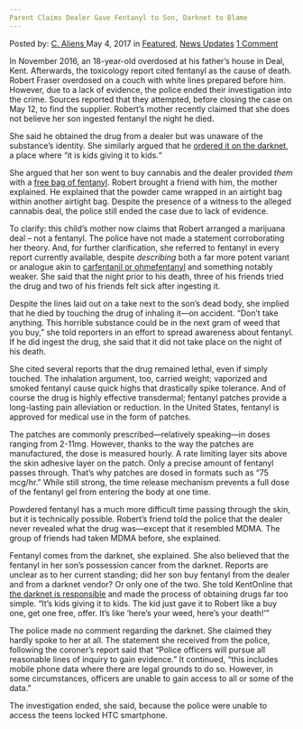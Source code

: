```yaml
---
Parent Claims Dealer Gave Fentanyl to Son, Darknet to Blame
---
```

<article class="post-listing post-19619 post type-post status-publish format-standard has-post-thumbnail hentry category-deepdot-news category-news-updates tag-blame tag-claims tag-darknet tag-dealer tag-fentanyl tag-gave tag-parent tag-son">
    <div class="post-inner">
    <p class="post-meta">
    <span>Posted by: <a href="https://www.deepdotweb.com/author/caliens/" title="">C. Aliens </a></span>
    <span>May 4, 2017</span>
    <span>in <a href="https://www.deepdotweb.com/category/deepdot-news/" rel="category tag">Featured</a>, <a href="https://www.deepdotweb.com/category/news-updates/" rel="category tag">News Updates</a></span>
    <span><a href="https://www.deepdotweb.com/2017/05/04/parent-claims-dealer-gave-fentanyl-son-darknet-blame/#comments">1 Comment</a></span>
    </p>
    <div class="clear"></div>
    <div class="entry">
    <p>In November 2016, an 18-year-old overdosed at his father&#8217;s house in Deal, Kent. Afterwards, the toxicology report cited fentanyl as the cause of death. Robert Fraser overdosed on a couch with white lines prepared before him. However, due to a lack of evidence, the police ended their investigation into the crime. Sources reported that they attempted, before closing the case on May 12, to find the supplier. Robert&#8217;s mother recently claimed that she does not believe her son ingested fentanyl the night he died.</p>
    <p>She said he obtained the drug from a dealer but was unaware of the substance’s identity. She similarly argued that he <a href="https://www.deepdotweb.com/tag/darknet">ordered it on the darknet</a>, a place where “it is kids giving it to kids.“</p>
    <p>She argued that her son went to buy cannabis and the dealer provided <em>them</em> with a <a href="https://www.deepdotweb.com/tag/fentanyl/">free bag of fentanyl</a>. Robert brought a friend with him, the mother explained. He explained that the powder came wrapped in an airtight bag within another airtight bag. Despite the presence of a witness to the alleged cannabis deal, the police still ended the case due to lack of evidence.</p>
    <p>To clarify: this child&#8217;s mother now claims that Robert arranged a marijuana deal – not a fentanyl. The police have not made a statement corroborating her theory. And, for further clarification, she referred to fentanyl in every report currently available, despite <em>describing</em> both a far more potent variant or analogue akin to <a href="https://www.deepdotweb.com/tag/carfentanil/">carfentanil or ohmefentanyl</a> and something notably weaker. She said that the night prior to his death, three of his friends tried the drug and two of his friends felt sick after ingesting it.</p>
    <p>Despite the lines laid out on a take next to the son&#8217;s dead body, she implied that he died by touching the drug of inhaling it—on accident. “Don’t take anything. This horrible substance could be in the next gram of weed that you buy,” she told reporters in an effort to spread awareness about fentanyl. If he did ingest the drug, she said that it did not take place on the night of his death.</p>
    <p>She cited several reports that the drug remained lethal, even if simply touched. The inhalation argument, too, carried weight; vaporized and smoked fentanyl cause quick highs that drastically spike tolerance. And of course the drug is highly effective transdermal; fentanyl patches provide a long-lasting pain alleviation or reduction. In the United States, fentanyl is approved for medical use in the form of patches.</p>
    <p>The patches are commonly prescribed—relatively speaking—in doses ranging from 2-11mg. However, thanks to the way the patches are manufactured, the dose is measured hourly. A rate limiting layer sits above the skin adhesive layer on the patch. Only a precise amount of fentanyl passes through. That&#8217;s why patches are dosed in formats such as “75 mcg/hr.” While still strong, the time release mechanism prevents a full dose of the fentanyl gel from entering the body at one time.</p>
    <p>Powdered fentanyl has a much more difficult time passing through the skin, but it is technically possible. Robert’s friend told the police that the dealer never revealed what the drug was—except that it resembled MDMA. The group of friends had taken MDMA before, she explained.</p>
    <p>Fentanyl comes from the darknet, she explained. She also believed that the fentanyl in her son’s possession cancer from the darknet. Reports are unclear as to her current standing; did her son buy fentanyl from the dealer and from a darknet vendor? Or only one of the two. She told KentOnline that <a href="http://www.kentonline.co.uk/deal/news/who-gave-my-son-lethal-123986/">the darknet is responsible</a> and made the process of obtaining drugs far too simple. “It’s kids giving it to kids. The kid just gave it to Robert like a buy one, get one free, offer. It’s like ‘here’s your weed, here’s your death!’”</p>
    <p>The police made no comment regarding the darknet. She claimed they hardly spoke to her at all. The statement she received from the police, following the coroner&#8217;s report said that “Police officers will pursue all reasonable lines of inquiry to gain evidence.” It continued, “this includes mobile phone data where there are legal grounds to do so. However, in some circumstances, officers are unable to gain access to all or some of the data.”</p>
    <p>The investigation ended, she said, because the police were unable to access the teens locked HTC smartphone.</p>
    </div>
    <span style="display:none"><a href="https://www.deepdotweb.com/tag/blame/" rel="tag">blame</a> <a href="https://www.deepdotweb.com/tag/claims/" rel="tag">claims</a> <a href="https://www.deepdotweb.com/tag/darknet/" rel="tag">darknet</a> <a href="https://www.deepdotweb.com/tag/dealer/" rel="tag">dealer</a> <a href="https://www.deepdotweb.com/tag/fentanyl/" rel="tag">fentanyl</a> <a href="https://www.deepdotweb.com/tag/gave/" rel="tag">gave</a> <a href="https://www.deepdotweb.com/tag/parent/" rel="tag">parent</a> <a href="https://www.deepdotweb.com/tag/son/" rel="tag">son</a></span> <span style="display:none" class="updated">2017-05-04</span>
    <div style="display:none" class="vcard author" itemprop="author" itemscope itemtype="http://schema.org/Person"><strong class="fn" itemprop="name"><a href="https://www.deepdotweb.com/author/caliens/" title="Posts by C. Aliens" rel="author">C. Aliens</a></strong></div>
    </div>
</article>

